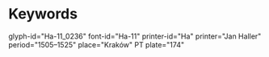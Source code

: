 # Keywords
glyph-id="Ha-11_0236"
font-id="Ha-11"
printer-id="Ha"
printer="Jan Haller"
period="1505–1525"
place="Kraków"
PT plate="174"
